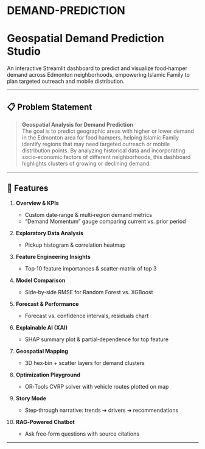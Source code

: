 # DEMAND-PREDICTION
# Geospatial Demand Prediction Studio

An interactive Streamlit dashboard to predict and visualize food‑hamper demand across Edmonton neighborhoods, empowering Islamic Family to plan targeted outreach and mobile distribution.

---

## 📋 Problem Statement

> **Geospatial Analysis for Demand Prediction**  
> The goal is to predict geographic areas with higher or lower demand in the Edmonton area for food hampers, helping Islamic Family identify regions that may need targeted outreach or mobile distribution points. By analyzing historical data and incorporating socio‑economic factors of different neighborhoods, this dashboard highlights clusters of growing or declining demand.

---

## 🚀 Features

1. **Overview & KPIs**  
   - Custom date‑range & multi‑region demand metrics  
   - “Demand Momentum” gauge comparing current vs. prior period  

2. **Exploratory Data Analysis**  
   - Pickup histogram & correlation heatmap  

3. **Feature Engineering Insights**  
   - Top‑10 feature importances & scatter‑matrix of top 3  

4. **Model Comparison**  
   - Side‑by‑side RMSE for Random Forest vs. XGBoost  

5. **Forecast & Performance**  
   - Forecast vs. confidence intervals, residuals chart  

6. **Explainable AI (XAI)**  
   - SHAP summary plot & partial‑dependence for top feature  

7. **Geospatial Mapping**  
   - 3D hex‑bin + scatter layers for demand clusters  

8. **Optimization Playground**  
   - OR‑Tools CVRP solver with vehicle routes plotted on map  

9. **Story Mode**  
   - Step‑through narrative: trends ➔ drivers ➔ recommendations  

10. **RAG‑Powered Chatbot**  
    - Ask free‑form questions with source citations  

---
